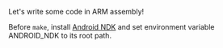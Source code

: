 Let's write some code in ARM assembly!

Before `make`, install [Android NDK](https://developer.android.com/ndk/index.html) and set environment variable ANDROID_NDK to its root path.
